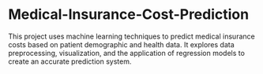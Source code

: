 # Medical-Insurance-Cost-Prediction
This project uses machine learning techniques to predict medical insurance costs based on patient demographic and health data. It explores data preprocessing, visualization, and the application of regression models to create an accurate prediction system.

